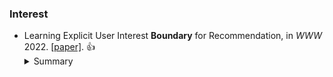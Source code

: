 


### Interest
* Learning Explicit User Interest **Boundary** for Recommendation, in *WWW* 2022. [\[paper\]](https://dl.acm.org/doi/pdf/10.1145/3485447.3511971). :thumbsup:
    <details>
    <summary>Summary</summary>
    <strong>Motivation</strong>. Point-wise and pair-wise approaches are hard to explicitly provide a personalized decision boundary to determine if users are interested in items unseen. <strong>Solution</strong>. They propose a boundary to combine point-wise an pair-wise losses. 
    </details>
